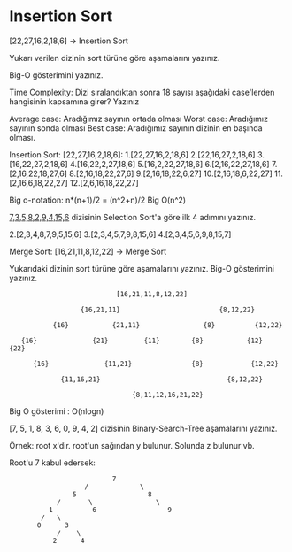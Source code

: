 # Insertion Sort
[22,27,16,2,18,6] -> Insertion Sort

Yukarı verilen dizinin sort türüne göre aşamalarını yazınız.

Big-O gösterimini yazınız.

Time Complexity: Dizi sıralandıktan sonra 18 sayısı aşağıdaki case'lerden hangisinin kapsamına girer? Yazınız

Average case: Aradığımız sayının ortada olması
Worst case: Aradığımız sayının sonda olması
Best case: Aradığımız sayının dizinin en başında olması.

Insertion Sort:
[22,27,16,2,18,6]:
1.[22,27,16,2,18,6]
2.[22,16,27,2,18,6]
3.[16,22,27,2,18,6]
4.[16,22,2,27,18,6]
5.[16,2,22,27,18,6]
6.[2,16,22,27,18,6]
7.[2,16,22,18,27,6]
8.[2,16,18,22,27,6]
9.[2,16,18,22,6,27]
10.[2,16,18,6,22,27]
11.[2,16,6,18,22,27]
12.[2,6,16,18,22,27]

Big o-notation:
n*(n+1)/2 = (n^2+n)/2
Big O(n^2)

[7,3,5,8,2,9,4,15,6] dizisinin Selection Sort'a göre ilk 4 adımını yazınız.

[7,3,5,8,2,9,4,15,6]:
1.[2,3,5,8,7,9,4,15,6]
2.[2,3,4,8,7,9,5,15,6]
3.[2,3,4,5,7,9,8,15,6]
4.[2,3,4,5,6,9,8,15,7]

Merge Sort:
[16,21,11,8,12,22] -> Merge Sort

Yukarıdaki dizinin sort türüne göre aşamalarını yazınız.
Big-O gösterimini yazınız.


                               [16,21,11,8,12,22]
                       
                      {16,21,11}                         {8,12,22}
           
               {16}           {21,11}                {8}          {12,22}
                
       {16}              {21}         {11}        {8}           {12}        {22}
       
          {16}              {11,21}               {8}            {12,22}
          
                 {11,16,21}                                {8,12,22}
                 
                                   {8,11,12,16,21,22}
                                   
Big O gösterimi : O(nlogn)

[7, 5, 1, 8, 3, 6, 0, 9, 4, 2] dizisinin Binary-Search-Tree aşamalarını yazınız.

Örnek: root x'dir. root'un sağından y bulunur. Solunda z bulunur vb.



Root'u 7 kabul edersek:



                              7
                       /             \
                    5                  8
                /       \                \            
              1          6                  9
            /   \
           0      3
                /    \
               2      4